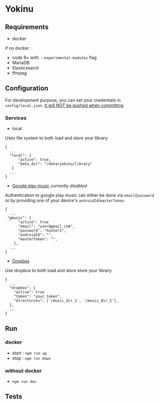 # Yokinu

## Requirements

- docker

if no docker :

- node 9+ with `--experimental-modules` flag
- MariaDB
- Elasticsearch
- ffmpeg


## Configuration

For development purpose, you can set your credentials in `config/local.json`.
[It will NOT be pushed when committing](.gitignore#L113)

### Services

- local

Uses file system to both load and store your library.

```
{
  ...
  "local": {
      "active": true,
      "data_dir": "/data/yokinu/library"
   }
  ...
}
```

- [Google play music](https://play.google.com/music/) _currently disabled_

Authentication to google play music can either be done via `email`/`password` or by providing one of your device's `androidId`/`masterToken`.

```
{
  ...
 "gmusic": {
      "active": true
      "email": "user@gmail.com",
      "password": "hunter2",
      "androidId": "",
      "masterToken": "",
    },
  ...
}
```

- [Dropbox](https://www.dropbox.com)

Use dropbox to both load and store store your library.

```
{
  ...
  "dropbox": {
    "active": true
    "token": "your_token",
    "directories": ['/music_dir_1', '/music_dir_2'],
  },
  ...
}
```

## Run

### docker

- start : `npm run up`
- stop : `npm run down`


### without docker

- `npm run dev`

## Tests
